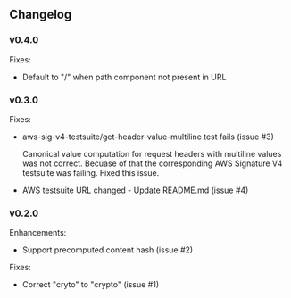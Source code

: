 ## Changelog

### v0.4.0

Fixes:

- Default to "/" when path component not present in URL

### v0.3.0

Fixes:

- aws-sig-v4-testsuite/get-header-value-multiline test fails (issue #3)

  Canonical value computation for request headers with multiline values
  was not correct. Becuase of that the corresponding AWS Signature V4 testsuite
  was failing. Fixed this issue.

- AWS testsuite URL changed - Update README.md (issue #4)

### v0.2.0

Enhancements:

- Support precomputed content hash (issue #2)

Fixes:

- Correct "cryto" to "crypto" (issue #1)
